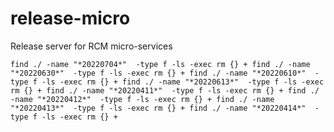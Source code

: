 # release-micro
Release server for RCM micro-services

`
find ./ -name "*20220704*"  -type f -ls -exec rm {} +
find ./ -name "*20220630*"  -type f -ls -exec rm {} +
find ./ -name "*20220610*"  -type f -ls -exec rm {} +
find ./ -name "*20220613*"  -type f -ls -exec rm {} +
find ./ -name "*20220411*"  -type f -ls -exec rm {} +
find ./ -name "*20220412*"  -type f -ls -exec rm {} +
find ./ -name "*20220413*"  -type f -ls -exec rm {} +
find ./ -name "*20220414*"  -type f -ls -exec rm {} +
`